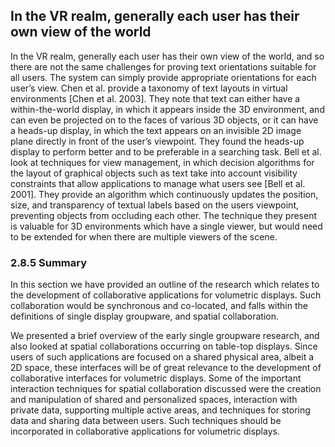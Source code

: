 ## In the VR realm, generally each user has their own view of the world

In the VR realm, generally each user has their own view of the world, and so there are not the same challenges for proving text orientations suitable for all users. The system can simply provide appropriate orientations for each user’s view. Chen et al. provide a taxonomy of text layouts in virtual environments [Chen et al. 2003]. They note that text can either have a within-the-world display, in which it appears inside the 3D environment, and can even be projected on to the faces of various 3D objects, or it can have a heads-up display, in which the text appears on an invisible 2D image plane directly in front of the user’s viewpoint. They found the heads-up display to perform better and to be preferable in a searching task. Bell et al. look at techniques for view management, in which decision algorithms for the layout of graphical objects such as text take into account visibility constraints that allow applications to manage what users see [Bell et al. 2001]. They provide an algorithm which continuously updates the position, size, and transparency of textual labels based on the users viewpoint, preventing objects from occluding each other. The technique they present is valuable for 3D environments which have a single viewer, but would need to be extended for when there are multiple viewers of the scene.

### 2.8.5 Summary

In this section we have provided an outline of the research which relates to the development of collaborative applications for volumetric displays. Such collaboration would be synchronous and co-located, and falls within the definitions of single display groupware, and spatial collaboration.

We presented a brief overview of the early single groupware research, and also looked at spatial collaborations occurring on table-top displays. Since users of such applications are focused on a shared physical area, albeit a 2D space, these interfaces will be of great relevance to the development of collaborative interfaces for volumetric displays. Some of the important interaction techniques for spatial collaboration discussed were the creation and manipulation of shared and personalized spaces, interaction with private data, supporting multiple active areas, and techniques for storing data and sharing data between users. Such techniques should be incorporated in collaborative applications for volumetric displays.